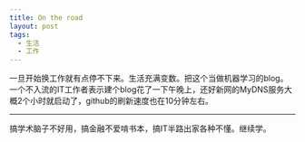 ```yaml
---
title: On the road
layout: post
tags:
  - 生活
  - 工作
---
```


一旦开始换工作就有点停不下来。生活充满变数。把这个当做机器学习的blog。
一个不入流的IT工作者表示建个blog花了一下午晚上，还好新网的MyDNS服务大概2个小时就启动了，github的刷新速度也在10分钟左右。

----

搞学术脑子不好用，搞金融不爱啃书本，搞IT半路出家各种不懂。继续学。
